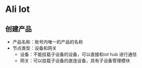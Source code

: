 # Ali Iot



## 创建产品

- 产品名称：账号内唯一的产品的名称
- 节点类型：设备和网关
  - 设备：不能挂载子设备的设备，可以直接和iot hub 进行通信
  - 网关：可以挂载子设备的直连设备，具有子设备管理模块





